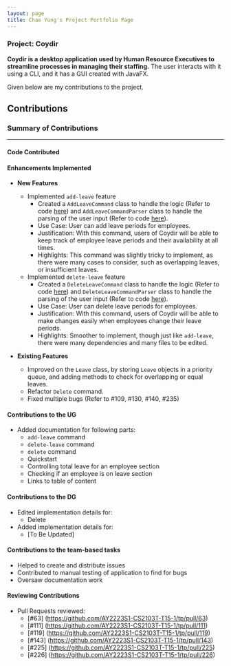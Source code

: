 ```yaml
---
layout: page
title: Chao Yung's Project Portfolio Page
---
```


### Project: Coydir

**Coydir is a desktop application used by Human Resource Executives to streamline processes in managing their staffing.** The user interacts with it using a CLI, and it has a GUI created with JavaFX.

Given below are my contributions to the project.

## Contributions

### Summary of Contributions

---

#### Code Contributed

#### Enhancements Implemented
* **New Features**
  * Implemented `add-leave` feature
    * Created a `AddLeaveCommand` class to handle the logic (Refer to code [here](https://github.com/AY2223S1-CS2103T-T15-1/tp/blob/master/src/main/java/coydir/logic/commands/AddLeaveCommand.java)) 
    and `AddLeaveCommandParser` class to handle the parsing of the user input (Refer to code [here](https://github.com/AY2223S1-CS2103T-T15-1/tp/blob/master/src/main/java/coydir/logic/parser/AddLeaveCommandParser.java)).
    * Use Case: User can add leave periods for employees.
    * Justification: With this command, users of Coydir will be able to keep track of employee leave periods and their availability at all times.
    * Highlights: This command was slightly tricky to implement, as there were many cases to consider, such as overlapping leaves, or insufficient leaves. 
  * Implemented `delete-leave` feature
    * Created a `DeleteLeaveCommand` class to handle the logic (Refer to code [here](https://github.com/AY2223S1-CS2103T-T15-1/tp/blob/master/src/main/java/coydir/logic/commands/DeleteLeaveCommand.java)) 
    and `DeleteLeaveCommandParser` class to handle the parsing of the user input (Refer to code [here](https://github.com/AY2223S1-CS2103T-T15-1/tp/blob/master/src/main/java/coydir/logic/parser/DeleteLeaveCommandParser.java)).
    * Use Case: User can delete leave periods for employees.
    * Justification: With this command, users of Coydir will be able to make changes easily when employees change their leave periods.
    * Highlights: Smoother to implement, though just like `add-leave`, there were many dependencies and many files to be edited.


* **Existing Features**
  * Improved on the `Leave` class, by storing `Leave` objects in a priority queue, and adding methods to check for overlapping or equal leaves.
  * Refactor `Delete` command.
  * Fixed multiple bugs (Refer to #109, #130, #140, #235)

#### Contributions to the UG 
* Added documentation for following parts:
  * `add-leave` command
  * `delete-leave` command
  * `delete` command
  * Quickstart
  * Controlling total leave for an employee section
  * Checking if an employee is on leave section
  * Links to table of content

#### Contributions to the DG
* Edited implementation details for:
  * Delete
* Added implementation details for:
  * [To Be Updated]

#### Contributions to the team-based tasks
* Helped to create and distribute issues 
* Contributed to manual testing of application to find for bugs
* Oversaw documentation work

#### Reviewing Contributions
* Pull Requests reviewed:
  * [#63] (https://github.com/AY2223S1-CS2103T-T15-1/tp/pull/63)
  * [#111] (https://github.com/AY2223S1-CS2103T-T15-1/tp/pull/111)
  * [#119] (https://github.com/AY2223S1-CS2103T-T15-1/tp/pull/119)
  * [#143] (https://github.com/AY2223S1-CS2103T-T15-1/tp/pull/143)
  * [#225] (https://github.com/AY2223S1-CS2103T-T15-1/tp/pull/225)
  * [#226] (https://github.com/AY2223S1-CS2103T-T15-1/tp/pull/226)
